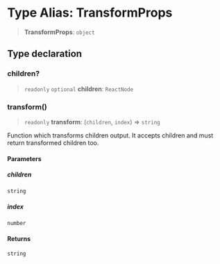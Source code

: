 # Type Alias: TransformProps

> **TransformProps**: `object`

## Type declaration

### children?

> `readonly` `optional` **children**: `ReactNode`

### transform()

> `readonly` **transform**: (`children`, `index`) => `string`

Function which transforms children output. It accepts children and must return transformed children too.

#### Parameters

##### children

`string`

##### index

`number`

#### Returns

`string`
